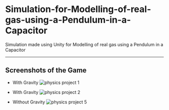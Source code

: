 # Simulation-for-Modelling-of-real-gas-using-a-Pendulum-in-a-Capacitor
Simulation made using Unity for Modelling of real gas using a Pendulum in  a Capacitor

---
## Screenshots of the Game
* With Gravity
![physics project 1](https://user-images.githubusercontent.com/36204389/47809868-e8afb780-dd67-11e8-8881-c63e0d118cc9.PNG)

* With Gravity
![physics project 2](https://user-images.githubusercontent.com/36204389/47809869-e9484e00-dd67-11e8-9f2b-b9a25bd05ef3.PNG)

* Without Gravity
![physics project 5](https://user-images.githubusercontent.com/36204389/47809870-e9484e00-dd67-11e8-823a-2b74aaaaf2cc.PNG)
